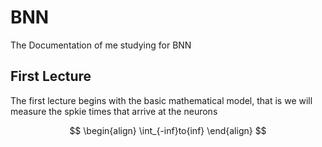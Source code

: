 # BNN
The Documentation of me studying for BNN

## First Lecture 
The first lecture begins with the basic mathematical model, that is we will measure the spkie times that arrive at the neurons

$$
\begin{align}
  \int_{-inf}to{inf}
\end{align}
$$
